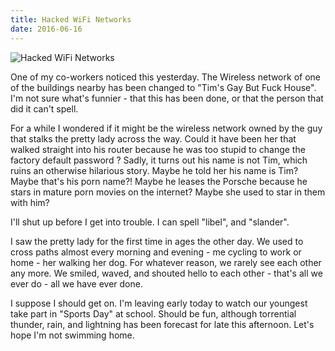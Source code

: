 ```yaml
---
title: Hacked WiFi Networks
date: 2016-06-16
---
```


![Hacked WiFi Networks](https://source.unsplash.com/LuQ2ex5HY3c/1600x900)

One of my co-workers noticed this yesterday. The Wireless network of one of the buildings nearby has been changed to "Tim's Gay But Fuck House". I'm not sure what's funnier - that this has been done, or that the person that did it can't spell.

For a while I wondered if it might be the wireless network owned by the guy that stalks the pretty lady across the way. Could it have been her that walked straight into his router because he was too stupid to change the factory default password ? Sadly, it turns out his name is not Tim, which ruins an otherwise hilarious story. Maybe he told her his name is Tim? Maybe that's his porn name?! Maybe he leases the Porsche because he stars in mature porn movies on the internet? Maybe she used to star in them with him?

I'll shut up before I get into trouble. I can spell "libel", and "slander".

I saw the pretty lady for the first time in ages the other day. We used to cross paths almost every morning and evening - me cycling to work or home - her walking her dog. For whatever reason, we rarely see each other any more. We smiled, waved, and shouted hello to each other - that's all we ever do - all we have ever done.

I suppose I should get on. I'm leaving early today to watch our youngest take part in "Sports Day" at school. Should be fun, although torrential thunder, rain, and lightning has been forecast for late this afternoon. Let's hope I'm not swimming home.